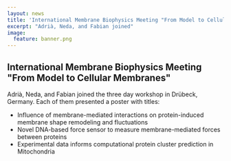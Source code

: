 ```yaml
---
layout: news
title: 'International Membrane Biophysics Meeting "From Model to Cellular Membranes", Drübeck, 2024' 
excerpt: "Adrià, Neda, and Fabian joined" 
image:
  feature: banner.png
---
```


## International Membrane Biophysics Meeting "From Model to Cellular Membranes"

Adrià, Neda, and Fabian joined the three day workshop in Drübeck, Germany. Each of them presented a poster with titles:

* Influence of membrane-mediated interactions on protein-induced membrane shape remodeling and fluctuations
* Novel DNA-based force sensor to measure membrane-mediated forces between proteins
* Experimental data informs computational protein cluster prediction in Mitochondria
